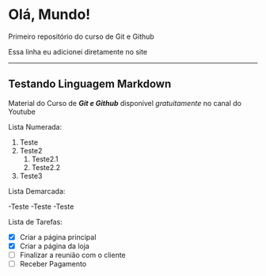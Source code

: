 # Olá, Mundo!
 Primeiro repositório do curso de Git e Github

Essa linha eu adicionei diretamente no site

***

## Testando Linguagem Markdown

Material do Curso de __*Git e Github*__ disponível *gratuitamente* no canal do Youtube

Lista Numerada:

1. Teste
1. Teste2
   1. Teste2.1
   1. Teste2.2
1. Teste3

Lista Demarcada:

-Teste
-Teste
-Teste

Lista de Tarefas:

- [x] Criar a página principal
- [x] Criar a página da loja
- [ ] Finalizar a reunião com o cliente
- [ ] Receber Pagamento
